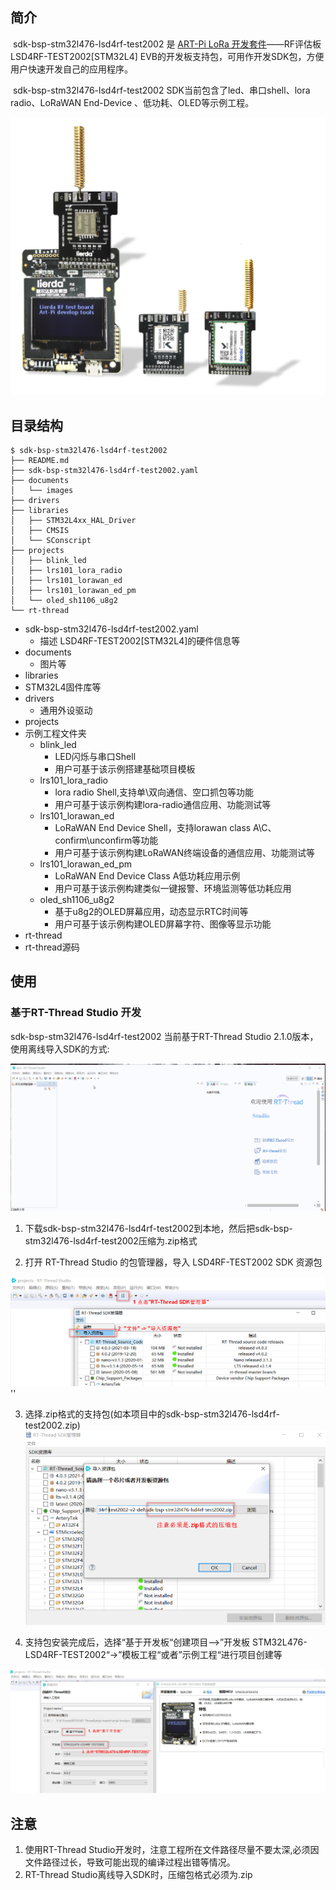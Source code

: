 ## 简介

​	sdk-bsp-stm32l476-lsd4rf-test2002 是  [ART-Pi LoRa 开发套件](http://wsn.lierda.com/index.php/Home/product/detail/id/113.html)——RF评估板LSD4RF-TEST2002[STM32L4] EVB的开发板支持包，可用作开发SDK包，方便用户快速开发自己的应用程序。

​	sdk-bsp-stm32l476-lsd4rf-test2002 SDK当前包含了led、串口shell、lora  radio、LoRaWAN End-Device 、低功耗、OLED等示例工程。



<img src="documents/images/LSD4RF-TEST2002_EVK_Pic.png" alt="image-20201009181905422" style="zoom:50%;" />

## 目录结构

```
$ sdk-bsp-stm32l476-lsd4rf-test2002
├── README.md
├── sdk-bsp-stm32l476-lsd4rf-test2002.yaml
├── documents
│   └── images
├── drivers
├── libraries
│   ├── STM32L4xx_HAL_Driver
│   ├── CMSIS
│   └── SConscript
├── projects
│   ├── blink_led
│   ├── lrs101_lora_radio
│   ├── lrs101_lorawan_ed
│   ├── lrs101_lorawan_ed_pm
│   └── oled_sh1106_u8g2
└── rt-thread
```

- sdk-bsp-stm32l476-lsd4rf-test2002.yaml
  - 描述 LSD4RF-TEST2002[STM32L4]的硬件信息等
- documents
  - 图片等
-  libraries
  - STM32L4固件库等
- drivers
  - 通用外设驱动
-  projects
  - 示例工程文件夹
    - blink_led  
      - LED闪烁与串口Shell
      - 用户可基于该示例搭建基础项目模板
    - lrs101_lora_radio 
      - lora radio Shell,支持单\双向通信、空口抓包等功能
      - 用户可基于该示例构建lora-radio通信应用、功能测试等
    - lrs101_lorawan_ed
      - LoRaWAN End Device Shell，支持lorawan class A\C、confirm\unconfirm等功能
      - 用户可基于该示例构建LoRaWAN终端设备的通信应用、功能测试等
    - lrs101_lorawan_ed_pm
      - LoRaWAN End Device Class A低功耗应用示例
      - 用户可基于该示例构建类似一键报警、环境监测等低功耗应用
    - oled_sh1106_u8g2
      - 基于u8g2的OLED屏幕应用，动态显示RTC时间等
      - 用户可基于该示例构建OLED屏幕字符、图像等显示功能
-  rt-thread
  - rt-thread源码
## 使用

### 基于RT-Thread Studio 开发

sdk-bsp-stm32l476-lsd4rf-test2002 当前基于RT-Thread Studio 2.1.0版本，使用离线导入SDK的方式:

<img src="documents/images/rtt-studio_lsd4rf-test2002_sdk_import_1.gif" alt="image-20201009181905422" style="zoom:50%;" />

1. 下载sdk-bsp-stm32l476-lsd4rf-test2002到本地，然后把sdk-bsp-stm32l476-lsd4rf-test2002压缩为.zip格式

2. 打开 RT-Thread Studio 的包管理器，导入 LSD4RF-TEST2002 SDK 资源包

<img src="documents/images/BSP_import_LSD4RF-TEST2002[STM32L4]_sdk.png" alt="sdk_manager" style="zoom: 67%;" />''



3. 选择.zip格式的支持包(如本项目中的sdk-bsp-stm32l476-lsd4rf-test2002.zip)
   <img src="documents/images/BSP_select_sdk_zip.png" alt="sdk_manager" style="zoom: 67%;" />

4. 支持包安装完成后，选择“基于开发板“创建项目——>”开发板 STM32L476-LSD4RF-TEST2002“->”模板工程“或者”示例工程“进行项目创建等

<img src="documents\images\BSP_creat_RT-Thread_project.png" alt="image-20200926143024666" style="zoom:50%;" />

## 注意

1. 使用RT-Thread Studio开发时，注意工程所在文件路径尽量不要太深,必须因文件路径过长，导致可能出现的编译过程出错等情况。
2. RT-Thread Studio离线导入SDK时，压缩包格式必须为.zip